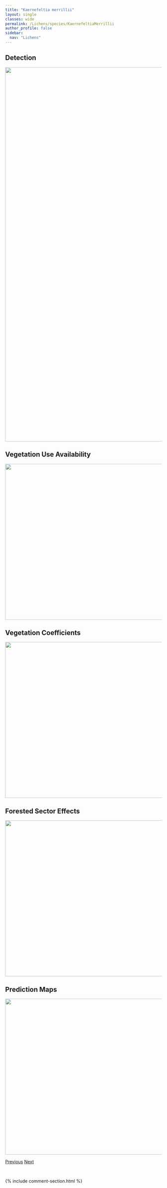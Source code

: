 ```yaml
---
title: "Kaernefeltia merrillii"
layout: single
classes: wide
permalink: /Lichens/species/KaernefeltiaMerrillii
author_profile: false
sidebar:
  nav: "Lichens"
---
```


<h2>Detection</h2>

<a href="https://drive.google.com/uc?export=view&id=1MebmvAQ3XM8mgxcXWaeVJhiXzkBegjRN">
<img src="https://drive.google.com/uc?export=view&id=1MebmvAQ3XM8mgxcXWaeVJhiXzkBegjRN" height = "1200" width = "800">
</a>


<h2>Vegetation Use Availability</h2>

<a href="https://drive.google.com/uc?export=view&id=1g9njZyGqVmxp02LsGK-GTMNTScHw1p_x">
<img src="https://drive.google.com/uc?export=view&id=1g9njZyGqVmxp02LsGK-GTMNTScHw1p_x" height = "500" width = "1000">
</a>


<h2>Vegetation Coefficients</h2>

<a href="https://drive.google.com/uc?export=view&id=12dxe_uAkFBMBd39dgkrP9VT5iF_kJGVx">
<img src="https://drive.google.com/uc?export=view&id=12dxe_uAkFBMBd39dgkrP9VT5iF_kJGVx" height = "500" width = "1000">
</a>


<h2>Forested Sector Effects</h2>

<a href="https://drive.google.com/uc?export=view&id=15fw5CUh0fyeVPIULNff3-SC80_tAgf0w">
<img src="https://drive.google.com/uc?export=view&id=15fw5CUh0fyeVPIULNff3-SC80_tAgf0w" height = "500" width = "1000">
</a>


<h2>Prediction Maps</h2>

<a href="https://drive.google.com/uc?export=view&id=1jcpPzETdZ9IIrLPHbdAhGUINKPR7d8Wj">
<img src="https://drive.google.com/uc?export=view&id=1jcpPzETdZ9IIrLPHbdAhGUINKPR7d8Wj" height = "500" width = "1000">
</a>


<a href="/DevelopmentWebsite/Lichens/species/ImshaugiaPlacorodia" class="pagination--pager" title="Imshaugia placorodia">Previous</a> <a href="/DevelopmentWebsite/Lichens/species/LasalliaPensylvanica" class="pagination--pager" title="Lasallia pensylvanica">Next</a>

<p>&nbsp;</p>

{% include comment-section.html %}
